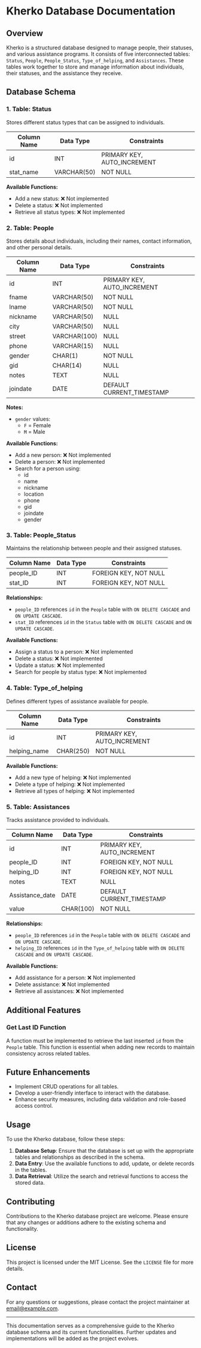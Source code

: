 # Kherko Database Documentation

## Overview

Kherko is a structured database designed to manage people, their statuses, and various assistance programs. It consists of five interconnected tables: `Status`, `People`, `People_Status`, `Type_of_helping`, and `Assistances`. These tables work together to store and manage information about individuals, their statuses, and the assistance they receive.

## Database Schema

### 1. Table: Status

Stores different status types that can be assigned to individuals.

| Column Name | Data Type   | Constraints                 |
| ----------- | ----------- | --------------------------- |
| id          | INT         | PRIMARY KEY, AUTO_INCREMENT |
| stat_name   | VARCHAR(50) | NOT NULL                    |

**Available Functions:**

- Add a new status: ❌ Not implemented
- Delete a status: ❌ Not implemented
- Retrieve all status types: ❌ Not implemented

### 2. Table: People

Stores details about individuals, including their names, contact information, and other personal details.

| Column Name | Data Type    | Constraints                 |
| ----------- | ------------ | --------------------------- |
| id          | INT          | PRIMARY KEY, AUTO_INCREMENT |
| fname       | VARCHAR(50)  | NOT NULL                    |
| lname       | VARCHAR(50)  | NOT NULL                    |
| nickname    | VARCHAR(50)  | NULL                        |
| city        | VARCHAR(50)  | NULL                        |
| street      | VARCHAR(100) | NULL                        |
| phone       | VARCHAR(15)  | NULL                        |
| gender      | CHAR(1)      | NOT NULL                    |
| gid         | CHAR(14)     | NULL                        |
| notes       | TEXT         | NULL                        |
| joindate    | DATE         | DEFAULT CURRENT_TIMESTAMP   |

**Notes:**

- `gender` values:
  - `F` = Female
  - `M` = Male

**Available Functions:**

- Add a new person: ❌ Not implemented
- Delete a person: ❌ Not implemented
- Search for a person using:
  - id
  - name
  - nickname
  - location
  - phone
  - gid
  - joindate
  - gender

### 3. Table: People_Status

Maintains the relationship between people and their assigned statuses.

| Column Name | Data Type | Constraints           |
| ----------- | --------- | --------------------- |
| people_ID   | INT       | FOREIGN KEY, NOT NULL |
| stat_ID     | INT       | FOREIGN KEY, NOT NULL |

**Relationships:**

- `people_ID` references `id` in the `People` table with `ON DELETE CASCADE` and `ON UPDATE CASCADE`.
- `stat_ID` references `id` in the `Status` table with `ON DELETE CASCADE` and `ON UPDATE CASCADE`.

**Available Functions:**

- Assign a status to a person: ❌ Not implemented
- Delete a status: ❌ Not implemented
- Update a status: ❌ Not implemented
- Search for people by status type: ❌ Not implemented

### 4. Table: Type_of_helping

Defines different types of assistance available for people.

| Column Name  | Data Type | Constraints                 |
| ------------ | --------- | --------------------------- |
| id           | INT       | PRIMARY KEY, AUTO_INCREMENT |
| helping_name | CHAR(250) | NOT NULL                    |

**Available Functions:**

- Add a new type of helping: ❌ Not implemented
- Delete a type of helping: ❌ Not implemented
- Retrieve all types of helping: ❌ Not implemented

### 5. Table: Assistances

Tracks assistance provided to individuals.

| Column Name     | Data Type | Constraints                 |
| --------------- | --------- | --------------------------- |
| id              | INT       | PRIMARY KEY, AUTO_INCREMENT |
| people_ID       | INT       | FOREIGN KEY, NOT NULL       |
| helping_ID      | INT       | FOREIGN KEY, NOT NULL       |
| notes           | TEXT      | NULL                        |
| Assistance_date | DATE      | DEFAULT CURRENT_TIMESTAMP   |
| value           | CHAR(100) | NOT NULL                    |

**Relationships:**

- `people_ID` references `id` in the `People` table with `ON DELETE CASCADE` and `ON UPDATE CASCADE`.
- `helping_ID` references `id` in the `Type_of_helping` table with `ON DELETE CASCADE` and `ON UPDATE CASCADE`.

**Available Functions:**

- Add assistance for a person: ❌ Not implemented
- Delete assistance: ❌ Not implemented
- Retrieve all assistances: ❌ Not implemented

## Additional Features

### Get Last ID Function

A function must be implemented to retrieve the last inserted `id` from the `People` table. This function is essential when adding new records to maintain consistency across related tables.

## Future Enhancements

- Implement CRUD operations for all tables.
- Develop a user-friendly interface to interact with the database.
- Enhance security measures, including data validation and role-based access control.

## Usage

To use the Kherko database, follow these steps:

1. **Database Setup**: Ensure that the database is set up with the appropriate tables and relationships as described in the schema.
2. **Data Entry**: Use the available functions to add, update, or delete records in the tables.
3. **Data Retrieval**: Utilize the search and retrieval functions to access the stored data.

## Contributing

Contributions to the Kherko database project are welcome. Please ensure that any changes or additions adhere to the existing schema and functionality.

## License

This project is licensed under the MIT License. See the `LICENSE` file for more details.

## Contact

For any questions or suggestions, please contact the project maintainer at [email@example.com](mailto:email@example.com).

---

This documentation serves as a comprehensive guide to the Kherko database schema and its current functionalities. Further updates and implementations will be added as the project evolves.
